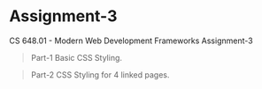 # Assignment-3
 CS 648.01 - Modern Web Development Frameworks Assignment-3

> Part-1 Basic CSS Styling.

> Part-2 CSS Styling for 4 linked pages.

